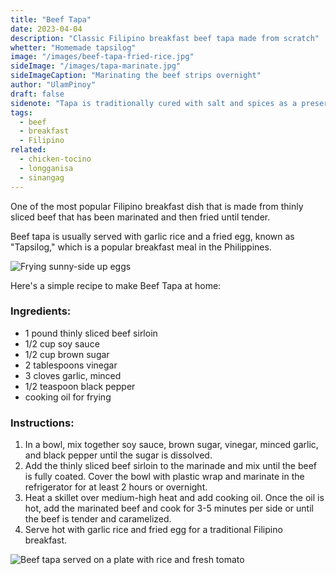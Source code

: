 ```yaml
---
title: "Beef Tapa"
date: 2023-04-04
description: "Classic Filipino breakfast beef tapa made from scratch"
whetter: "Homemade tapsilog"
image: "/images/beef-tapa-fried-rice.jpg"
sideImage: "/images/tapa-marinate.jpg"
sideImageCaption: "Marinating the beef strips overnight"
author: "UlamPinoy"
draft: false
sidenote: "Tapa is traditionally cured with salt and spices as a preservation method"
tags:
  - beef
  - breakfast
  - Filipino
related:
  - chicken-tocino
  - longganisa
  - sinangag
---
```


One of the most popular Filipino breakfast dish that is made from thinly sliced beef that has been marinated and then fried until tender.

Beef tapa is usually served with garlic rice and a fried egg, known as "Tapsilog," which is a popular breakfast meal in the Philippines.

![Frying sunny-side up eggs](/images/sunny-side-eggs.jpg)

Here's a simple recipe to make Beef Tapa at home:

### Ingredients:

- 1 pound thinly sliced beef sirloin
- 1/2 cup soy sauce
- 1/2 cup brown sugar
- 2 tablespoons vinegar
- 3 cloves garlic, minced
- 1/2 teaspoon black pepper
- cooking oil for frying

### Instructions:

1. In a bowl, mix together soy sauce, brown sugar, vinegar, minced garlic, and black pepper until the sugar is dissolved.
2. Add the thinly sliced beef sirloin to the marinade and mix until the beef is fully coated. Cover the bowl with plastic wrap and marinate in the refrigerator for at least 2 hours or overnight.
3. Heat a skillet over medium-high heat and add cooking oil. Once the oil is hot, add the marinated beef and cook for 3-5 minutes per side or until the beef is tender and caramelized.
4. Serve hot with garlic rice and fried egg for a traditional Filipino breakfast.

![Beef tapa served on a plate with rice and fresh tomato](/images/beef-tapa-plate.jpg)
